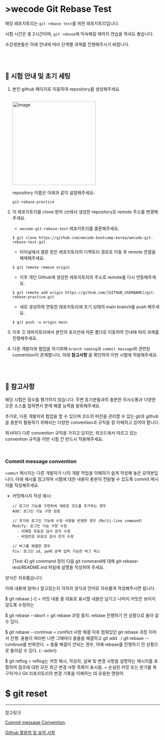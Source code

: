 # >wecode Git Rebase Test

해당 레포지토리는 `git rebase test`를 위한 레포지토리입니다.

시험 시간은 총 2시간이며, `git rebase`에 익숙해질 때까지 연습을 하셔도 좋습니다.

수강생분들은 아래 안내에 따라 단계별 과제를 진행해주시기 바랍니다.

<br>
<br>

## 📍 시험 안내 및 초기 세팅

1. 본인 github 페이지로 이동하여 repository를 생성해주세요.

   <br>
   <img width="271" alt="image" src="https://user-images.githubusercontent.com/74031598/205198100-f3587479-5c3a-453a-a20d-4d9ec762e84e.png">

   repository 이름은 아래과 같이 설정해주세요:

   ```shell
   git-rebase-practice
   ```

2. 이 레포지토리를 clone 받아 `1번`에서 생성한 repository로 remote 주소를 변경해주세요.

   - `wecode-git-rebase-test` 레포지토리를 클론해주세요.

   ```shell
   $ git clone https://github.com/wecode-bootcamp-korea/wecode-git-rebase-test.git
   ```

   - 터미널에서 클론 받은 레포지토리의 디렉토리 경로로 이동 후 remote 연결을 해제해주세요.

   ```shell
   $ git remote remove origin
   ```

   - 이후 개인 Github에 생성한 레포지토리의 주소로 remote를 다시 연동해주세요.

   ```shell
   $ git remote add origin https://github.com/[GITHUB_USERNAME]/git-rebase-practice.git
   ```

   - 새로 생성하여 연동한 레포지토리에 초기 상태의 main branch를 push 해주세요.

   ```shell
   $ git push -u origin main
   ```

3. 이후 깃 레파지토리에서 본인의 포지션에 따른 폴더로 이동하여 안내에 따라 과제를 진행헤주세요.

4. 다른 개발자와 협업을 하기위해 `branch naming`과 `commit message`와 관련된 convention이 존재합니다. 아래 **참고사항** 을 확인하여 이번 시험에 적용해주세요.

<br>
<br>

## 📍 참고사항

해당 시험은 점수를 평가하지 않습니다.
주변 동기분들과의 충분한 의사소통과 다양한 오픈 소스를 접하면서 문제 해결 능력을 발휘해주세요.

추가로, 다른 개발자와 협업을 할 수 있으며 코드의 버전을 관리할 수 있는 git과 github을 충분히 활용하기 위해서는 다양한 convention과 규칙을 잘 이해하고 있어야 합니다.

회사마다 다른 convention 규칙을 가지고 있지만, 위코드에서 따르고 있는 convention 규칙을 이번 시험 간 반드시 적용해주세요.

<br>

### Commit message convention

`commit` 메시지는 다른 개발자가 나의 개발 작업을 이해하기 쉽게 작성해 놓은 요약본입니다. 아래 예시를 참고하여 시험에 대한 내용이 충분히 전달될 수 있도록 commit 메시지를 작성해주세요.

- 커밋메시지 작성 예시:

  ```
  // 로그인 기능을 구현하여 새로운 코드를 추가하는 경우
  Add: 로그인 기능 구현 완료

  // 추가된 로그인 기능에 수정 사항을 반영한 경우 (Multi-line command)
  Modify: 로그인 기능 구현 수정
    - 이메일 유효성 검사 로직 수정
    - 비밀번호 유효성 검사 로직 수정

  // 버그를 해결한 경우
  Fix: 로그인 id, pw에 공백 입력 가능한 버그 픽스
  ```
  
  
  [Test 4] git command 정리
다음 git command에 대해 git-rebase-test/README.md 파일에 설명을 작성하여 주세요.

양식은 자유롭습니다.

아래 내용에 얼마나 알고있는지 각자의 양식과 언어로 자유롭게 작성해주시면 됩니다.

$ git rebase [-i]
 = 커밋 내용 중 대표로 표시할 내용만 남기고 나머지 커밋은 보이지 않도록 수정하는 
 
$ git rebase --abort
 = git rebase 과정 중지. rebase 진행하기 전 상황으로 돌아 갈 수 있다.
 
$ git rebase --continue
 = conflict 사항 해결 이후 멈춰있던 git rebase 과정 이어서 진행. 충돌이 여러번 나면 그때마다 충돌을 해결하고 git add . / git rebase --continue를 반복한다.
 = 충돌 해결이 안되는 경우, 아예 rebase를 진행하기 전 상황으로 돌아갈 수 있다. (--aobrt)
 
$ git reflog
 = reflog는 커밋 해시, 작성자, 날짜 및 변경 사항을 설명하는 메시지를 포함하여 참조에 대한 모든 최근 변경 사항 목록이 표시됨.
 = 손실된 커밋 또는 분기를 복구하거나 Git 리포지토리의 변경 기록을 이해하는 데 유용한 명령어.
 
$ git reset
 = 
  
  
  
  
  
  

---

참고링크

[Commit message Convention](https://study.wecode.co.kr/session/content/123).

[Github 활용법 및 유의 사항](https://wecode.notion.site/Github-5696658a360f4e789159c75d65b885ec)

